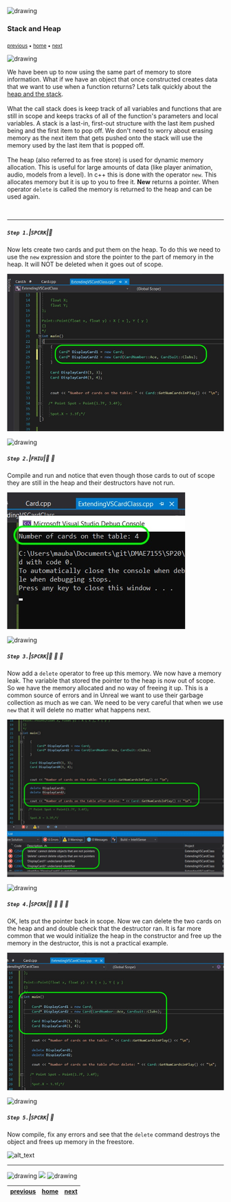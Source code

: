<img src="https://via.placeholder.com/1000x4/45D7CA/45D7CA" alt="drawing" height="4px"/>

### Stack and Heap

<sub>[previous](../) • [home](../README.md#user-content-gms2-top-down-shooter) • [next](../)</sub>

<img src="https://via.placeholder.com/1000x4/45D7CA/45D7CA" alt="drawing" height="4px"/>

We have been up to now using the same part of memory to store information.  What if we have an object that once constructed creates data that we want to use when a function returns?  Lets talk quickly about the [heap and the stack](https://www.learncpp.com/cpp-tutorial/79-the-stack-and-the-heap/).<br><br>What the call stack does is keep track of all variables and functions that are still in scope and keeps tracks of all of the function's parameters and local variables. A stack is a last-in, first-out structure with the last item pushed being and the first item to pop off. We don't need to worry about erasing memory as the next item that gets pushed onto the stack will use the memory used by the last item that is popped off.<br><br>The heap (also referred to as free store) is used for dynamic memory allocation.  This is useful for large amounts of data (like player animation, audio, models from a level).  In c++ this is done with the operator `new`. This allocates memory but it is up to you to free it.  **New** returns a pointer.  When operator `delete` is called the memory is returned to the heap and can be used again.

<br>

---


##### `Step 1.`\|`SPCRK`|:small_blue_diamond:

Now lets create two cards and put them on the heap.  To do this we need to use the `new` expression and store the pointer to the part of memory in the heap.  It will NOT be deleted when it goes out of scope.

![alt_text](images/AddNewToCardCreation.jpg)

<img src="https://via.placeholder.com/500x2/45D7CA/45D7CA" alt="drawing" height="2px" alt = ""/>

##### `Step 2.`\|`FHIU`|:small_blue_diamond: :small_blue_diamond: 

Compile and run and notice that even though those cards to out of scope they are still in the heap and their destructors have not run.

![alt_text](images/FreeStoreSaves.jpg)

<img src="https://via.placeholder.com/500x2/45D7CA/45D7CA" alt="drawing" height="2px" alt = ""/>

##### `Step 3.`\|`SPCRK`|:small_blue_diamond: :small_blue_diamond: :small_blue_diamond:

Now add a `delete` operator to free up this memory.  We now have a memory leak.  The variable that stored the pointer to the heap is now out of scope.  So we have the memory allocated and no way of freeing it up.  This is a common source of errors and in Unreal we want to use their garbage collection as much as we can. We need to be very careful that when we use `new` that it will delete no matter what happens next.

![alt_text](images/DeleteOutOfScopePointer.jpg)

<img src="https://via.placeholder.com/500x2/45D7CA/45D7CA" alt="drawing" height="2px" alt = ""/>

##### `Step 4.`\|`SPCRK`|:small_blue_diamond: :small_blue_diamond: :small_blue_diamond: :small_blue_diamond:

OK, lets put the pointer back in scope.  Now we can delete the two cards on the heap and and double check that the destructor ran.  It is far more common that we would initialize the heap in the constructor and free up the memory in the destructor, this is not a practical example.

![alt_text](images/DeleteInScopePointer.jpg)

<img src="https://via.placeholder.com/500x2/45D7CA/45D7CA" alt="drawing" height="2px" alt = ""/>

##### `Step 5.`\|`SPCRK`| :small_orange_diamond:

Now compile, fix any errors and see that the `delete` command destroys the object and frees up memory in the freestore.

![alt_text](images/ShowDeleteWorkingWhenRunning.jpg)

___


<img src="https://via.placeholder.com/1000x4/dba81a/dba81a" alt="drawing" height="4px" alt = ""/>

<img src="https://via.placeholder.com/1000x100/45D7CA/000000/?text=Next Up - ADD NEXT PAGE">

<img src="https://via.placeholder.com/1000x4/dba81a/dba81a" alt="drawing" height="4px" alt = ""/>

| [previous](../)| [home](../README.md#user-content-gms2-top-down-shooter) | [next](../)|
|---|---|---|
